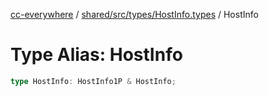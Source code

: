 [cc-everywhere](../../../../../index.md) / [shared/src/types/HostInfo.types](../index.md) / HostInfo

# Type Alias: HostInfo

```ts
type HostInfo: HostInfo1P & HostInfo;
```

